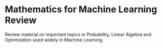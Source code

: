 # Mathematics for Machine Learning Review

Review material on important topics in Probability, Linear Algebra and Optimization used widely in Machine Learning.


